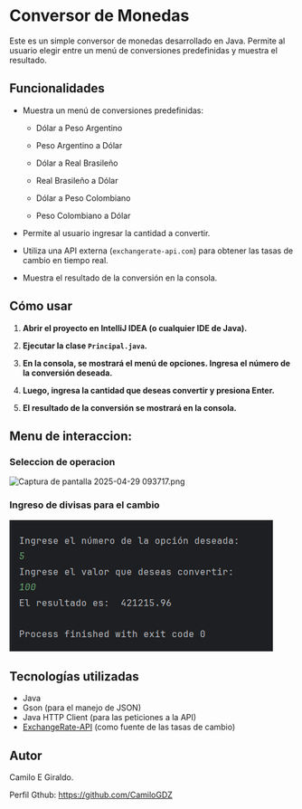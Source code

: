 # Conversor de Monedas

Este es un simple conversor de monedas desarrollado en Java. Permite al usuario elegir entre un menú de conversiones predefinidas y muestra el resultado.

## Funcionalidades

* Muestra un menú de conversiones predefinidas:
    -  Dólar a Peso Argentino
      
    -  Peso Argentino a Dólar
       
    -  Dólar a Real Brasileño
       
    -  Real Brasileño a Dólar
       
    -  Dólar a Peso Colombiano
       
    -  Peso Colombiano a Dólar
 
      
      
* Permite al usuario ingresar la cantidad a convertir.
* Utiliza una API externa (`exchangerate-api.com`) para obtener las tasas de cambio en tiempo real.
* Muestra el resultado de la conversión en la consola.

## Cómo usar

1.  **Abrir el proyecto en IntelliJ IDEA (o cualquier IDE de Java).**

2.  **Ejecutar la clase `Principal.java`.**

3.  **En la consola, se mostrará el menú de opciones. Ingresa el número de la conversión deseada.**

4.  **Luego, ingresa la cantidad que deseas convertir y presiona Enter.**

5.  **El resultado de la conversión se mostrará en la consola.**

## Menu de interaccion:

### Seleccion de operacion

![Captura de pantalla 2025-04-29 093717.png](images/Captura%20de%20pantalla%202025-04-29%20093717.png)

### Ingreso de divisas para el cambio 

![ingreso divisas.png](images/ingreso%20divisas.png)

## Tecnologías utilizadas

* Java
* Gson (para el manejo de JSON)
* Java HTTP Client (para las peticiones a la API)
* [ExchangeRate-API](https://www.exchangerate-api.com/) (como fuente de las tasas de cambio)


## Autor

Camilo E Giraldo.

Perfil Gthub: https://github.com/CamiloGDZ


